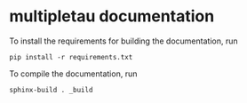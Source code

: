 multipletau documentation
=========================
To install the requirements for building the documentation, run

    pip install -r requirements.txt

To compile the documentation, run

    sphinx-build . _build

